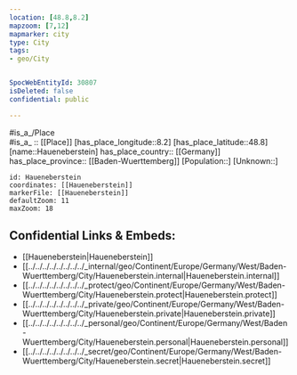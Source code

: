 ```yaml
---
location: [48.8,8.2] 
mapzoom: [7,12] 
mapmarker: city 
type: City
tags:
- geo/City


SpocWebEntityId: 30807
isDeleted: false
confidential: public

---
```

#is_a_/Place  
#is_a_ :: [[Place]] 
[has_place_longitude::8.2] 
[has_place_latitude::48.8] 
[name::Haueneberstein] 
has_place_country:: [[Germany]]  
has_place_province:: [[Baden-Wuerttemberg]] 
[Population::] 
[Unknown::] 


```leaflet
id: Haueneberstein
coordinates: [[Haueneberstein]] 
markerFile: [[Haueneberstein]] 
defaultZoom: 11 
maxZoom: 18
```


## Confidential Links & Embeds: 
- [[Haueneberstein|Haueneberstein]]  
- [[../../../../../../../../_internal/geo/Continent/Europe/Germany/West/Baden-Wuerttemberg/City/Haueneberstein.internal|Haueneberstein.internal]] 
- [[../../../../../../../../_protect/geo/Continent/Europe/Germany/West/Baden-Wuerttemberg/City/Haueneberstein.protect|Haueneberstein.protect]] 
- [[../../../../../../../../_private/geo/Continent/Europe/Germany/West/Baden-Wuerttemberg/City/Haueneberstein.private|Haueneberstein.private]] 
- [[../../../../../../../../_personal/geo/Continent/Europe/Germany/West/Baden-Wuerttemberg/City/Haueneberstein.personal|Haueneberstein.personal]] 
- [[../../../../../../../../_secret/geo/Continent/Europe/Germany/West/Baden-Wuerttemberg/City/Haueneberstein.secret|Haueneberstein.secret]] 

